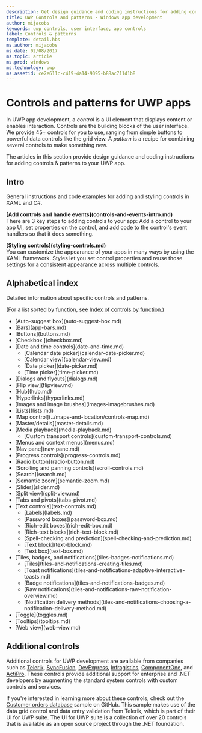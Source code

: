 ```yaml
---
description: Get design guidance and coding instructions for adding controls &amp; patterns to your UWP app. Find  over 45 powerful controls for you to use with your app.
title: UWP Controls and patterns - Windows app development
author: mijacobs
keywords: uwp controls, user interface, app controls
label: Controls & patterns
template: detail.hbs
ms.author: mijacobs
ms.date: 02/08/2017
ms.topic: article
ms.prod: windows
ms.technology: uwp
ms.assetid: ce2e611c-c419-4a14-9095-b88ac711d1b8
---
```

# Controls and patterns for UWP apps
<link rel="stylesheet" href="https://az835927.vo.msecnd.net/sites/uwp/Resources/css/custom.css"> 

In UWP app development, a <i>control</i> is a UI element that displays content or enables interaction. Controls are the building blocks of the user interface. We provide 45+ controls for you to use, ranging from simple buttons to powerful data controls like the grid view. A <i>pattern</i> is a recipe for combining several controls to make something new.

The articles in this section provide design guidance and coding instructions for adding controls & patterns to your UWP app. 

## Intro

General instructions and code examples for adding and styling controls in XAML and C#.

<div class="side-by-side">
<div class="side-by-side-content">
  <div class="side-by-side-content-left">
   <p><b>[Add controls and handle events](controls-and-events-intro.md)</b> <br/>
   There are 3 key steps to adding controls to your app: Add a control to your app UI, set properties on the control, and add code to the control's event handlers so that it does something.</li>
</ul> 
</p>
  </div>
  <div class="side-by-side-content-right">
   <p><b>[Styling controls](styling-controls.md)</b> <br/>
   You can customize the appearance of your apps in many ways by using the XAML framework. Styles let you set control properties and reuse those settings for a consistent appearance across multiple controls.</p>
  </div>
</div>
</div>

## Alphabetical index 

Detailed information about specific controls and patterns.

(For a list sorted by function, see [Index of controls by function](controls-by-function.md).)

<div class="uwpd-list-of-links">
<ul>

<li>[Auto-suggest box](auto-suggest-box.md)</li>

<li>[Bars](app-bars.md)</li>

<li>[Buttons](buttons.md)</li>

<li>[Checkbox ](checkbox.md)</li>

<li>[Date and time controls](date-and-time.md)
<ul>

<li>[Calendar date picker](calendar-date-picker.md)</li>

<li>[Calendar view](calendar-view.md)</li>

<li>[Date picker](date-picker.md)</li>

<li>[Time picker](time-picker.md)</li>
</ul>
</li>


<li>[Dialogs and flyouts](dialogs.md)</li>

<li>[Flip view](flipview.md)</li>

<li>[Hub](hub.md)</li>

<li>[Hyperlinks](hyperlinks.md)</li>

<li>[Images and image brushes](images-imagebrushes.md)</li>

<li>[Lists](lists.md)</li>

<li>[Map control](../maps-and-location/controls-map.md)</li>

<li>[Master/details](master-details.md)</li>

<li>[Media playback](media-playback.md)
<ul>
<li>[Custom transport controls](custom-transport-controls.md)</li>
</ul>
</li>

<li>[Menus and context menus](menus.md)</li>

<li>[Nav pane](nav-pane.md)</li>

<li>[Progress controls](progress-controls.md)</li>

<li>[Radio button](radio-button.md)</li>

<li>[Scrolling and panning controls](scroll-controls.md)</li>

<li>[Search](search.md)</li>

<li>[Semantic zoom](semantic-zoom.md)</li>

<li>[Slider](slider.md)</li>

<li>[Split view](split-view.md)</li>

<li>[Tabs and pivots](tabs-pivot.md)</li>

<li>[Text controls](text-controls.md)
<ul>

<li>[Labels](labels.md)</li>

<li>[Password boxes](password-box.md)</li>

<li>[Rich-edit boxes](rich-edit-box.md)</li>

<li>[Rich-text blocks](rich-text-block.md)</li>

<li>[Spell-checking and prediction](spell-checking-and-prediction.md)</li>

<li>[Text block](text-block.md)</li>

<li>[Text box](text-box.md)</li>
</ul>
</li>



<li>[Tiles, badges, and notifications](tiles-badges-notifications.md)
<ul>

<li>[Tiles](tiles-and-notifications-creating-tiles.md)</li>

<li>[Toast notifications](tiles-and-notifications-adaptive-interactive-toasts.md)</li>

<li>[Badge notifications](tiles-and-notifications-badges.md)</li>

<li>[Raw notifications](tiles-and-notifications-raw-notification-overview.md)</li>

<li>[Notification delivery methods](tiles-and-notifications-choosing-a-notification-delivery-method.md)</li>
</ul>
</li>


<li>[Toggle](toggles.md)</li>
<li>[Tooltips](tooltips.md)</li>

<li>[Web view](web-view.md)</li>
</ul>
</div>

## Additional controls

Additional controls for UWP development are available from companies such as [Telerik](http://www.telerik.com/), [SyncFusion](https://www.syncfusion.com/products/uwp), [DevExpress](https://www.devexpress.com/Products/NET/Controls/Win10Apps/),
[Infragistics](http://www.infragistics.com/products/universal-windows-platform), [ComponentOne](https://www.componentone.com/Studio/Platform/UWP), and [ActiPro](http://www.actiprosoftware.com/products/controls/universal). These controls provide additional support for enterprise and .NET developers by augmenting the standard system controls with custom controls and services.  

If you're interested in learning more about these controls, check out the [Customer orders database](https://github.com/Microsoft/Windows-appsample-customers-orders-database) sample on GitHub. This sample makes use of the data grid control and data entry validation from Telerik, which is part of their UI for UWP suite. The UI for UWP suite is a collection of over 20 controls that is available as an open source project through the .NET foundation.
